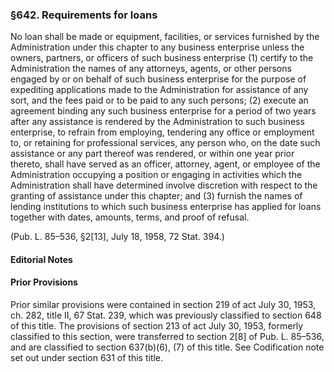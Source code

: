 ### §642. Requirements for loans ###

No loan shall be made or equipment, facilities, or services furnished by the Administration under this chapter to any business enterprise unless the owners, partners, or officers of such business enterprise (1) certify to the Administration the names of any attorneys, agents, or other persons engaged by or on behalf of such business enterprise for the purpose of expediting applications made to the Administration for assistance of any sort, and the fees paid or to be paid to any such persons; (2) execute an agreement binding any such business enterprise for a period of two years after any assistance is rendered by the Administration to such business enterprise, to refrain from employing, tendering any office or employment to, or retaining for professional services, any person who, on the date such assistance or any part thereof was rendered, or within one year prior thereto, shall have served as an officer, attorney, agent, or employee of the Administration occupying a position or engaging in activities which the Administration shall have determined involve discretion with respect to the granting of assistance under this chapter; and (3) furnish the names of lending institutions to which such business enterprise has applied for loans together with dates, amounts, terms, and proof of refusal.

(Pub. L. 85–536, §2[13], July 18, 1958, 72 Stat. 394.)

#### **Editorial Notes** ####

#### Prior Provisions ####

Prior similar provisions were contained in section 219 of act July 30, 1953, ch. 282, title II, 67 Stat. 239, which was previously classified to section 648 of this title. The provisions of section 213 of act July 30, 1953, formerly classified to this section, were transferred to section 2[8] of Pub. L. 85–536, and are classified to section 637(b)(6), (7) of this title. See Codification note set out under section 631 of this title.